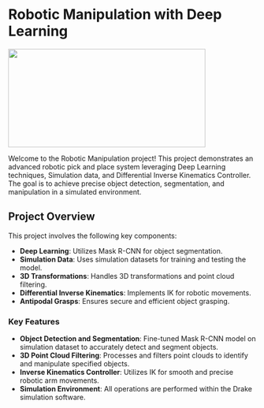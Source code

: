 # Robotic Manipulation with Deep Learning

<img src="robot_pick_and_place.gif" width="400" height="200" />

Welcome to the Robotic Manipulation project! This project demonstrates an advanced robotic pick and place system leveraging Deep Learning techniques, Simulation data, and Differential Inverse Kinematics Controller. The goal is to achieve precise object detection, segmentation, and manipulation in a simulated environment.

## Project Overview

This project involves the following key components:
- **Deep Learning**: Utilizes Mask R-CNN for object segmentation.
- **Simulation Data**: Uses simulation datasets for training and testing the model.
- **3D Transformations**: Handles 3D transformations and point cloud filtering.
- **Differential Inverse Kinematics**: Implements IK for robotic movements.
- **Antipodal Grasps**: Ensures secure and efficient object grasping.

### Key Features

- **Object Detection and Segmentation**: Fine-tuned Mask R-CNN model on simulation dataset to accurately detect and segment objects.
- **3D Point Cloud Filtering**: Processes and filters point clouds to identify and manipulate specified objects.
- **Inverse Kinematics Controller**: Utilizes IK for smooth and precise robotic arm movements.
- **Simulation Environment**: All operations are performed within the Drake simulation software.

